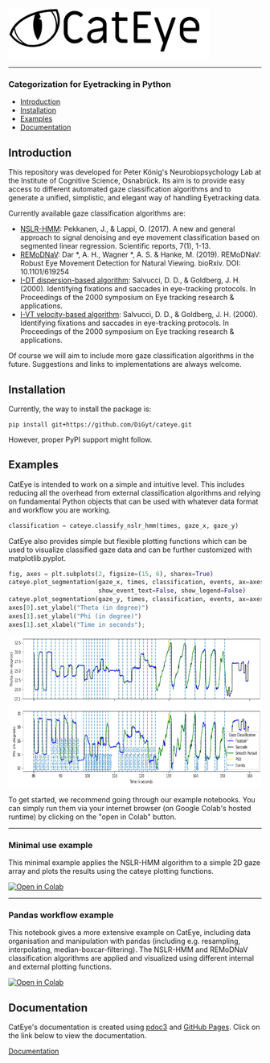 <img src="/docs/files/imgs/cateye_header.png" alt="CatEye logo" height="100"/>

___
### Categorization for Eyetracking in Python

- [Introduction](#introduction)
- [Installation](#installation)
- [Examples](#examples)
- [Documentation](#documentation)


## Introduction

This repository was developed for Peter König's Neurobiopsychology Lab at the Institute of Cognitive Science, Osnabrück. Its aim is to provide easy access to different automated gaze classification algorithms and to generate a unified, simplistic, and elegant way of handling Eyetracking data.

Currently available gaze classification algorithms are:
- [NSLR-HMM](https://github.com/pupil-labs/nslr-hmm): Pekkanen, J., & Lappi, O. (2017). A new and general approach to signal denoising and eye movement classification based on segmented linear regression. Scientific reports, 7(1), 1-13.
- [REMoDNaV](https://github.com/psychoinformatics-de/remodnav): Dar *, A. H., Wagner *, A. S. & Hanke, M. (2019). REMoDNaV: Robust Eye Movement Detection for Natural Viewing. bioRxiv. DOI: 10.1101/619254
- [I-DT dispersion-based algorithm](https://dl.acm.org/doi/10.1145/355017.355028): Salvucci, D. D., & Goldberg, J. H. (2000). Identifying fixations and saccades in eye-tracking protocols. In Proceedings of the 2000 symposium on Eye tracking research & applications.
- [I-VT velocity-based algorithm](https://dl.acm.org/doi/10.1145/355017.355028): Salvucci, D. D., & Goldberg, J. H. (2000). Identifying fixations and saccades in eye-tracking protocols. In Proceedings of the 2000 symposium on Eye tracking research & applications.

Of course we will aim to include more gaze classification algorithms in the future. Suggestions and links to implementations are always welcome.


## Installation

Currently, the way to install the package is:
```
pip install git+https://github.com/DiGyt/cateye.git
```
However, proper PyPI support might follow.


## Examples

CatEye is intended to work on a simple and intuitive level. This includes reducing all the overhead from external classification algorithms and relying on fundamental Python objects that can be used with whatever data format and workflow you are working.
```python
classification = cateye.classify_nslr_hmm(times, gaze_x, gaze_y)
```

CatEye also provides simple but flexible plotting functions which can be used to visualize classified gaze data and can be further customized with matplotlib.pyplot.
```python
fig, axes = plt.subplots(2, figsize=(15, 6), sharex=True)
cateye.plot_segmentation(gaze_x, times, classification, events, ax=axes[0],
                         show_event_text=False, show_legend=False)
cateye.plot_segmentation(gaze_y, times, classification, events, ax=axes[1])
axes[0].set_ylabel("Theta (in degree)")
axes[1].set_ylabel("Phi (in degree)")
axes[1].set_xlabel("Time in seconds");
```
<img src="/docs/files/plots/plot_segmentation.png" alt="CatEye segmentation plot" height="300"/>

To get started, we recommend going through our example notebooks. You can simply run them via your internet browser (on Google Colab's hosted runtime) by clicking on the "open in Colab" button.

___

### Minimal use example
This minimal example applies the NSLR-HMM algorithm to a simple 2D gaze array and plots the results using the cateye plotting functions.

[![Open in Colab](https://colab.research.google.com/assets/colab-badge.svg)](https://colab.research.google.com/github/DiGyt/cateye/blob/main/example_minimal_use.ipynb)

___

### Pandas workflow example
This notebook gives a more extensive example on CatEye, including data organisation and manipulation with pandas (including e.g. resampling, interpolating, median-boxcar-filtering). The NSLR-HMM and REMoDNaV classification algorithms are applied and visualized using different internal and external plotting functions.

[![Open in Colab](https://colab.research.google.com/assets/colab-badge.svg)](https://colab.research.google.com/github/DiGyt/cateye/blob/main/example_pandas_workflow.ipynb)


## Documentation

CatEye's documentation is created using [pdoc3](https://pdoc3.github.io/pdoc/) and [GitHub Pages](https://pages.github.com/). Click on the link below to view the documentation.

[Documentation](https://digyt.github.io/cateye/)

<!-- 
Note for myself: build the documentation with:
cd cateye_head_dir
pdoc --html --output-dir docs cateye --force 
-->
